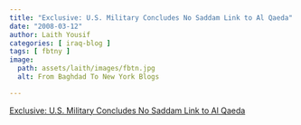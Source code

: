 ```yaml
---
title: "Exclusive: U.S. Military Concludes No Saddam Link to Al Qaeda"
date: "2008-03-12"
author: Laith Yousif
categories: [ iraq-blog ]
tags: [ fbtny ]
image:
  path: assets/laith/images/fbtn.jpg
  alt: From Baghdad To New York Blogs

---
```


[Exclusive: U.S. Military Concludes No Saddam Link to Al Qaeda](https://blogs.abcnews.com/rapidreport/2008/03/exclusive-us-mi.html)
